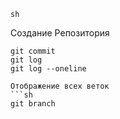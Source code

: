 ```sh```

Создание Репозитория
```git init
git commit
git log
git log --oneline

Отображение всех веток
```sh
git branch
```
